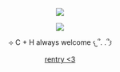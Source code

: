 
<div align="center">

![](https://komarev.com/ghpvc/?username=absolutelynormalindividual&color=grey) 

</div>

<p align="center">
  <img src="https://github.com/user-attachments/assets/86ed8a35-ad00-4cf2-94df-5f7ce4cd114c"/>
</p>

<p align="center"> ⟢ C + H always welcome 𐔌՞. .՞𐦯

<p align="center">
<a href="https://rentry.co/deXXXpio" rel="nofollow"> rentry <3 </a>  



